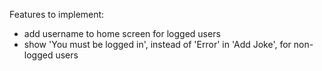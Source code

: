 Features to implement:

-   add username to home screen for logged users
-   show 'You must be logged in', instead of 'Error' in 'Add Joke', for non-logged users
